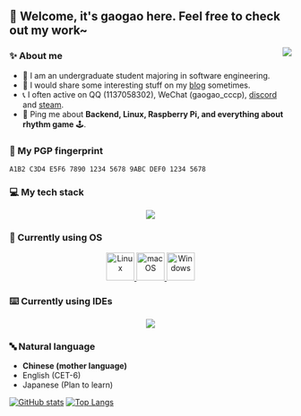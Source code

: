 ## 🍵 Welcome, it's gaogao here. Feel free to check out my work~

<a href="https://discord.com/users/439766898184552448">
  <img align="right" src="https://lanyard.cnrad.dev/api/439766898184552448"/>
</a>

### ✨ About me

- 📖 I am an undergraduate student majoring in software engineering.
- 📝 I would share some interesting stuff on my [blog](https://blog.gaogaoqwq.com) sometimes.
- 📞 I often active on QQ (1137058302), WeChat (gaogao_cccp), [discord](https://discordapp.com/users/439766898184552448) and [steam](https://steamcommunity.com/id/gaogao_qwq).
- 💬 Ping me about **Backend, Linux, Raspberry Pi, and everything about rhythm game** 🕹️.

### 🔐 My PGP fingerprint
`A1B2 C3D4 E5F6 7890 1234 5678 9ABC DEF0 1234 5678`

### 💻 My tech stack

<p align="center">
  <a href="https://github.com/gaogao-qwq">
    <img src="https://skillicons.dev/icons?i=linux,raspberrypi,bash,git,c,cpp,qt,cmake,cs,unity,py,rust,go,dart,flutter,java,spring,maven,gradle,androidstudio,html,css,js,ts,vite,vue,mysql,markdown"/>
  </a>
</p>

### 💽 Currently using OS

<p align="center">
  <a href="https://github.com/gaogao-qwq">
    <img width="50" src="https://user-images.githubusercontent.com/25181517/186884156-e63da389-f3e1-4dca-a6c1-d76e886ba22a.png" alt="Linux" title="Linux"/>
    <img width="50" src="https://user-images.githubusercontent.com/25181517/186884152-ae609cca-8cf1-4175-8d60-1ce1fa078ca2.png" alt="macOS" title="macOS"/>
    <img width="50" src="https://user-images.githubusercontent.com/25181517/186884150-05e9ff6d-340e-4802-9533-2c3f02363ee3.png" alt="Windows" title="Windows"/>
  </a>
</p>

### ⌨️ Currently using IDEs

<p align="center">
  <a href="https://github.com/gaogao-qwq">
    <img src="https://skillicons.dev/icons?i=vim,neovim,vscode,idea"/>
  </a>
</p>

### 🔤 Natural language
- **Chinese (mother language)**
- English	(CET-6)
- Japanese (Plan to learn)

<a href="#">![GitHub stats](https://github-readme-stats.vercel.app/api?username=gaogao-qwq&theme=tokyonight&count_private=true&hide_border=true&line_height=20)</a>
<a href="#">![Top Langs](https://github-readme-stats.vercel.app/api/top-langs/?username=gaogao-qwq&layout=compact&theme=tokyonight&count_private=true&hide_border=true&hide=html)</a>
